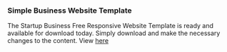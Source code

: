 ### Simple Business Website Template

The Startup Business Free Responsive Website Template is ready and available for download today. Simply download and make the necessary changes to the content. View [here](https://devonwintz.github.io/simple-business-website-template/)
